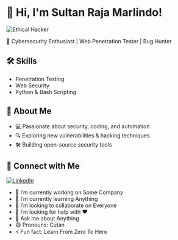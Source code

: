 # 👋 Hi, I'm Sultan Raja Marlindo!  
![Ethical Hacker](https://img.freepik.com/free-photo/futurism-perspective-digital-nomads-lifestyle_23-2151252469.jpg)

🔹 Cybersecurity Enthusiast | Web Penetration Tester | Bug Hunter   
## 🛠️ Skills  
- Penetration Testing  
- Web Security  
- Python & Bash Scripting
  
## 🚀 About Me  
- 💻 Passionate about security, coding, and automation  
- 🔍 Exploring new vulnerabilities & hacking techniques  
- 🛠️ Building open-source security tools  

## 🔗 Connect with Me  
[![LinkedIn](https://img.shields.io/badge/LinkedIn-%230A66C2.svg?&logo=linkedin&logoColor=white)](https://www.linkedin.com/in/sultanmarlindo)

- 🔭 I’m currently working on Some Company
- 🌱 I’m currently learning Anything 
- 👯 I’m looking to collaborate on Everyone 
- 🤔 I’m looking for help with ❤ 
- 💬 Ask me about Anything 
- 😄 Pronouns: Cutan
- ⚡ Fun fact: Learn From Zero To Hero
